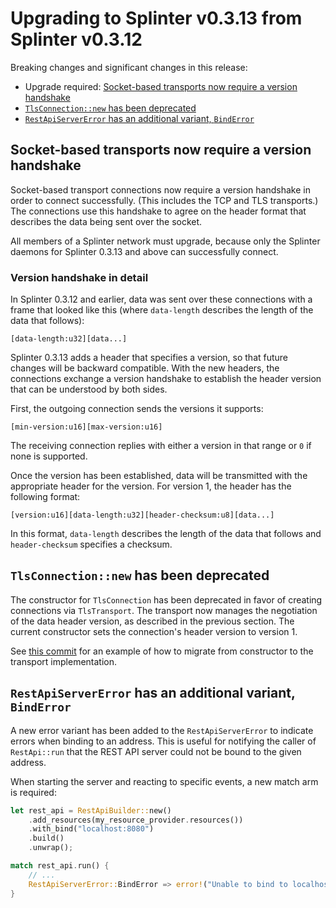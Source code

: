 <!--
  Copyright 2018-2020 Cargill Incorporated

  Licensed under the Apache License, Version 2.0 (the "License");
  you may not use this file except in compliance with the License.
  You may obtain a copy of the License at

      http://www.apache.org/licenses/LICENSE-2.0

  Unless required by applicable law or agreed to in writing, software
  distributed under the License is distributed on an "AS IS" BASIS,
  WITHOUT WARRANTIES OR CONDITIONS OF ANY KIND, either express or implied.
  See the License for the specific language governing permissions and
  limitations under the License.
-->
# Upgrading to Splinter v0.3.13 from Splinter v0.3.12

Breaking changes and significant changes in this release:

* Upgrade required: [Socket-based transports now require a version
  handshake](#socket-based-transports-now-require-a-version-handshake)
* [`TlsConnection::new` has been
  deprecated](#tlsconnectionnew-has-been-deprecated)
* [`RestApiServerError` has an additional variant,
  `BindError`](#restapiservererror-has-an-additional-variant-binderror)

## Socket-based transports now require a version handshake

Socket-based transport connections now require a version handshake in order to
connect successfully. (This includes the TCP and TLS transports.) The
connections use this handshake to agree on the header format that describes the
data being sent over the socket.

All members of a Splinter network must upgrade, because only the Splinter
daemons for Splinter 0.3.13 and above can successfully connect.

### Version handshake in detail

In Splinter 0.3.12 and earlier, data was sent over these connections with a
frame that looked like this (where `data-length` describes the length of the
data that follows):

```
[data-length:u32][data...]
```

Splinter 0.3.13 adds a header that specifies a version, so that future changes
will be backward compatible. With the new headers, the connections exchange a
version handshake to establish the header version that can be understood by both
sides.

First, the outgoing connection sends the versions it supports:

```
[min-version:u16][max-version:u16]
```

The receiving connection replies with either a version in that range or `0` if
none is supported.

Once the version has been established, data will be transmitted with the
appropriate header for the version.  For version 1, the header has the following
format:

```
[version:u16][data-length:u32][header-checksum:u8][data...]
```

In this format, `data-length` describes the length of the data that follows and
`header-checksum` specifies a checksum.

## `TlsConnection::new` has been deprecated

The constructor for `TlsConnection` has been deprecated in favor of creating
connections via `TlsTransport`.  The transport now manages the negotiation
of the data header version, as described in the previous section.  The
current constructor sets the connection's header version to version 1.

See [this
commit](https://github.com/Cargill/splinter/commit/1f3f2594f05d8170905eb49ce9520864b6ee8b68)
for an example of how to migrate from constructor to the transport
implementation.

## `RestApiServerError` has an additional variant, `BindError`

A new error variant has been added to the `RestApiServerError` to indicate
errors when binding to an address.  This is useful for notifying the caller of
`RestApi::run` that the REST API server could not be bound to the given address.

When starting the server and reacting to specific events, a new match arm is
required:

``` rust
let rest_api = RestApiBuilder::new()
    .add_resources(my_resource_provider.resources())
    .with_bind("localhost:8080")
    .build()
    .unwrap();

match rest_api.run() {
    // ...
    RestApiServerError::BindError => error!("Unable to bind to localhost:8080"),
}
```
